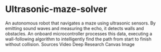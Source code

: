 # Ultrasonic-maze-solver
An autonomous robot that navigates a maze using ultrasonic sensors. By emitting sound waves and measuring the echo, it detects walls and obstacles. An onboard microcontroller processes this data, executing a wall-following algorithm to intelligently find the path from start to finish without collision.    Sources Video  Deep Research  Canvas  Image
